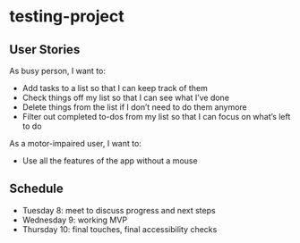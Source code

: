# testing-project

## User Stories

As busy person, I want to:

* Add tasks to a list so that I can keep track of them
* Check things off my list so that I can see what I’ve done
* Delete things from the list if I don’t need to do them anymore
* Filter out completed to-dos from my list so that I can focus on what’s left to do

As a motor-impaired user, I want to:

* Use all the features of the app without a mouse

## Schedule

* Tuesday 8: meet to discuss progress and next steps
* Wednesday 9: working MVP
* Thursday 10: final touches, final accessibility checks
